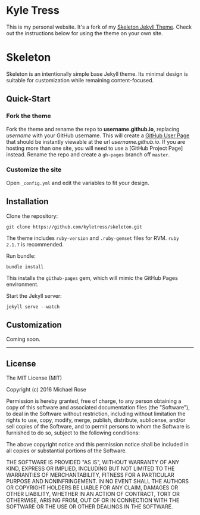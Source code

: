 # Kyle Tress

This is my personal website. It's a fork of my [Skeleton Jekyll Theme](https://github.com/kyletress/skeleton). Check out the instructions below for using the theme on your own site. 

# Skeleton

Skeleton is an intentionally simple base Jekyll theme. Its minimal design is suitable for customization while remaining content-focused.

## Quick-Start

### Fork the theme
Fork the theme and rename the repo to **username.github.io**, replacing *username* with your GitHub username. This will create a [GitHub User Page]() that should be instantly viewable at the url *username.github.io*. If you are hosting more than one site, you will need to use a [GitHub Project Page] instead. Rename the repo and create a `gh-pages` branch off `master`.

### Customize the site
Open `_config.yml` and edit the variables to fit your design.  

## Installation

Clone the repository:

~~~
git clone https://github.com/kyletress/skeleton.git
~~~

The theme includes `ruby-version` and `.ruby-gemset` files for RVM. `ruby 2.1.7` is recommended.

Run bundle:

~~~
bundle install
~~~

This installs the `github-pages` gem, which will mimic the GitHub Pages environment.

Start the Jekyll server:

~~~
jekyll serve --watch
~~~

## Customization

Coming soon.

---

## License

The MIT License (MIT)

Copyright (c) 2016 Michael Rose

Permission is hereby granted, free of charge, to any person obtaining a copy
of this software and associated documentation files (the "Software"), to deal
in the Software without restriction, including without limitation the rights
to use, copy, modify, merge, publish, distribute, sublicense, and/or sell
copies of the Software, and to permit persons to whom the Software is
furnished to do so, subject to the following conditions:

The above copyright notice and this permission notice shall be included in all
copies or substantial portions of the Software.

THE SOFTWARE IS PROVIDED "AS IS", WITHOUT WARRANTY OF ANY KIND, EXPRESS OR
IMPLIED, INCLUDING BUT NOT LIMITED TO THE WARRANTIES OF MERCHANTABILITY,
FITNESS FOR A PARTICULAR PURPOSE AND NONINFRINGEMENT. IN NO EVENT SHALL THE
AUTHORS OR COPYRIGHT HOLDERS BE LIABLE FOR ANY CLAIM, DAMAGES OR OTHER
LIABILITY, WHETHER IN AN ACTION OF CONTRACT, TORT OR OTHERWISE, ARISING FROM,
OUT OF OR IN CONNECTION WITH THE SOFTWARE OR THE USE OR OTHER DEALINGS IN THE
SOFTWARE.
